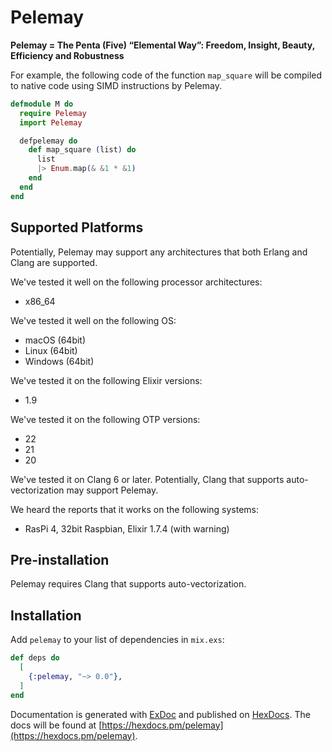 # Pelemay
**Pelemay = The Penta (Five) “Elemental Way”: Freedom, Insight, Beauty, Efficiency and Robustness**

For example, the following code of the function `map_square` will be compiled to native code using SIMD instructions by Pelemay.

```elixir
defmodule M do
  require Pelemay
  import Pelemay

  defpelemay do
    def map_square (list) do
      list
      |> Enum.map(& &1 * &1)
    end
  end
end
```

## Supported Platforms

Potentially, Pelemay may support any architectures that both Erlang and Clang are supported.

We've tested it well on the following processor architectures:

* x86_64

We've tested it well on the following OS:

* macOS (64bit)
* Linux (64bit)
* Windows (64bit)

We've tested it on the following Elixir versions:

* 1.9

We've tested it on the following OTP versions:

* 22
* 21
* 20

We've tested it on Clang 6 or later.
Potentially, Clang that supports auto-vectorization may support Pelemay.

We heard the reports that it works on the following systems:

* RasPi 4, 32bit Raspbian, Elixir 1.7.4 (with warning)

## Pre-installation

Pelemay requires Clang that supports auto-vectorization.

## Installation

Add `pelemay` to your list of dependencies in `mix.exs`:

```elixir
def deps do
  [
    {:pelemay, "~> 0.0"},
  ]
end
```

Documentation is generated with [ExDoc](https://github.com/elixir-lang/ex_doc)
and published on [HexDocs](https://hexdocs.pm). The docs will
be found at [https://hexdocs.pm/pelemay](https://hexdocs.pm/pelemay).

